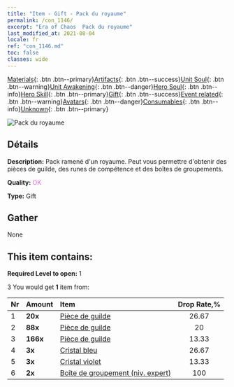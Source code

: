 ```yaml
---
title: "Item - Gift - Pack du royaume"
permalink: /con_1146/
excerpt: "Era of Chaos  Pack du royaume"
last_modified_at: 2021-08-04
locale: fr
ref: "con_1146.md"
toc: false
classes: wide
---
```

 [Materials](/ItemsFR/){: .btn .btn--primary}[Artifacts](/ItemsFR/Artifacts/){: .btn .btn--success}[Unit Soul](/ItemsFR/UnitSoul/){: .btn .btn--warning}[Unit Awakening](/ItemsFR/UnitAwakening/){: .btn .btn--danger}[Hero Soul](/ItemsFR/HeroSoul/){: .btn .btn--info}[Hero Skill](/ItemsFR/HeroSkill/){: .btn .btn--primary}[Gift](/ItemsFR/Gift/){: .btn .btn--success}[Event related](/ItemsFR/Events/){: .btn .btn--warning}[Avatars](/ItemsFR/Avatars/){: .btn .btn--danger}[Consumables](/ItemsFR/Consumables/){: .btn .btn--info}[Unknown](/ItemsFR/Unknown/){: .btn .btn--primary}

 ![Pack du royaume](/images/t/i_907002.png)

## Détails
 **Description:** Pack ramené d'un royaume. Peut vous permettre d'obtenir des pièces de guilde, des runes de compétence et des boîtes de groupements.

 **Quality:** <span style="color: #DA70D6">OK</span>

 **Type:** Gift

## Gather

  None

## This item contains:

 **Required Level to open:** 1

 3 You would get **1** item  from:

  | Nr | Amount |     Item    | Drop Rate,% |
  |:---|:-------|:------------|:---------:|
  | 1 |  **20x** | [Pièce de guilde](/ItemsFR/con_896/) | 26.67 | 
  | 2 |  **88x** | [Pièce de guilde](/ItemsFR/con_896/) | 20 | 
  | 3 |  **166x** | [Pièce de guilde](/ItemsFR/con_896/) | 13.33 | 
  | 4 |  **3x** | [Cristal bleu](/ItemsFR/con_716/) | 26.67 | 
  | 5 |  **3x** | [Cristal violet](/ItemsFR/con_720/) | 13.33 | 
  | 6 |  **2x** | [Boîte de groupement (niv. expert)](/ItemsFR/con_773/) | 100 | 
